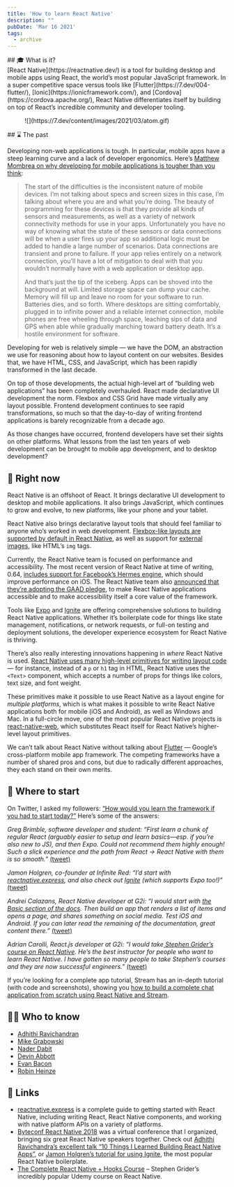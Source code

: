 ```yaml
---
title: 'How to learn React Native'
description: ""
pubDate: 'Mar 16 2021'
tags:
  - archive
---
```



<div class="sponsored">## <span style="color: var(--contrast); font-family: inherit; font-style: inherit; background-color: var(--base-3);">🎓 What is it?</span>

</div>[React Native](https://reactnative.dev/) is a tool for building desktop and mobile apps using React, the world’s most popular JavaScript framework. In a super competitive space versus tools like [Flutter](https://7.dev/004-flutter/), [Ionic](https://ionicframework.com/), and [Cordova](https://cordova.apache.org/), React Native differentiates itself by building on top of React’s incredible community and developer tooling.

<figure class="kg-card kg-image-card kg-width-full">![](https://7.dev/content/images/2021/03/atom.gif)</figure>## ⌛ The past

Developing non-web applications is tough. In particular, mobile apps have a steep learning curve and a lack of developer ergonomics. Here’s [Matthew Mombrea on why developing for mobile applications is tougher than you think](https://www.computerworld.com/article/2701225/mobile-development-is-tougher-than-people-think.html):

> The start of the difficulties is the inconsistent nature of mobile devices. I’m not talking about specs and screen sizes in this case, I’m talking about where you are and what you’re doing. The beauty of programming for these devices is that they provide all kinds of sensors and measurements, as well as a variety of network connectivity methods for use in your apps. Unfortunately you have no way of knowing what the state of these sensors or data connections will be when a user fires up your app so additional logic must be added to handle a large number of scenarios. Data connections are transient and prone to failure. If your app relies entirely on a network connection, you’ll have a lot of mitigation to deal with that you wouldn’t normally have with a web application or desktop app.
> 
> And that’s just the tip of the iceberg. Apps can be shoved into the background at will. Limited storage space can dump your cache. Memory will fill up and leave no room for your software to run. Batteries dies, and so forth. Where desktops are sitting comfortably, plugged in to infinite power and a reliable internet connection, mobile phones are free wheeling through space, leaching sips of data and GPS when able while gradually marching toward battery death. It’s a hostile environment for software.

Developing for web is relatively simple — we have the DOM, an abstraction we use for reasoning about how to layout content on our websites. Besides that, we have HTML, CSS, and JavaScript, which has been rapidly transformed in the last decade.

On top of those developments, the actual high-level art of “building web applications” has been completely overhauled. React made declarative UI development the norm. Flexbox and CSS Grid have made virtually any layout possible. Frontend development continues to see rapid transformations, so much so that the day-to-day of writing frontend applications is barely recognizable from a decade ago.

As those changes have occurred, frontend developers have set their sights on other platforms. What lessons from the last ten years of web development can be brought to mobile app development, and to desktop development?

## 📌 Right now

React Native is an offshoot of React. It brings declarative UI development to desktop and mobile applications. It also brings JavaScript, which continues to grow and evolve, to new platforms, like your phone and your tablet.

React Native also brings declarative layout tools that should feel familiar to anyone who’s worked in web development. [Flexbox-like layouts are supported by default in React Native](https://reactnative.dev/docs/flexbox), as well as support for [external images](https://reactnative.dev/docs/images#network-images), like HTML’s `img` tags.

Currently, the React Native team is focused on performance and accessibility. The most recent version of React Native at time of writing, 0.64, [includes support for Facebook’s Hermes engine](https://reactnative.dev/blog/2021/03/12/version-0.64), which should improve performance on iOS. The React Native team also [announced that they’re adopting the GAAD pledge](https://reactnative.dev/blog/2021/03/08/GAAD-React-Native-Accessibility), to make React Native applications accessible and to make accessibility itself a core value of the framework.

Tools like [Expo](http://expo.io/) and [Ignite](https://github.com/infinitered/ignite) are offering comprehensive solutions to building React Native applications. Whether it’s boilerplate code for things like state management, notifications, or network requests, or full-on testing and deployment solutions, the developer experience ecosystem for React Native is thriving.

There’s also really interesting innovations happening in *where* React Native is used. [React Native uses many high-level primitives for writing layout code](https://reactnative.dev/docs/intro-react-native-components) — for instance, instead of a `p` or `h1` tag in HTML, React Native uses the `<Text>` component, which accepts a number of props for things like colors, text size, and font weight.

These primitives make it possible to use React Native as a layout engine for *multiple platforms*, which is what makes it possible to write React Native applications both for mobile (iOS and Android), as well as Windows and Mac. In a full-circle move, one of the most popular React Native projects is [react-native-web](https://github.com/necolas/react-native-web), which substitutes React itself for React Native’s higher-level layout primitives.

We can’t talk about React Native without talking about [Flutter](https://flutter.dev/) — Google’s cross-platform mobile app framework. The competing frameworks have a number of shared pros and cons, but due to radically different approaches, they each stand on their own merits.

## 👶 Where to start

On Twitter, I asked my followers: [“How would you learn the framework if you had to start today?”](https://twitter.com/signalnerve/status/1369716732311535621) Here’s some of the answers:

*Greg Brimble, software developer and student: “First learn a chunk of regular React (arguably easier to setup and learn basics—esp. if you’re also new to JS), and then Expo. Could not recommend them highly enough! Such a slick experience and the path from React -&gt; React Native with them is so smooth.”* [(tweet)](https://twitter.com/GregBrimble/status/1369932580343197701)

*Jamon Holgren, co-founder at Infinite Red: “I’d start with [reactnative.express](https://www.reactnative.express/), and also check out [Ignite](https://github.com/infinitered/ignite) (which supports Expo too!)”* [(tweet)](https://twitter.com/jamonholmgren/status/1369760921044717571)

*Andrei Calazans, React Native developer at G2i: “I would start with [the Basic section of the docs](https://reactnative.dev/docs.). Then build an app that renders a list of items and opens a page, and shares something on social media. Test iOS and Android. If you can later read the remaining of the documentation, great content there.”* [(tweet)](https://twitter.com/Andrei_Calazans/status/1369723025776664576)

*Adrian Carolli, React.js developer at G2i: “I would take[ Stephen Grider’s course on React Native](https://www.udemy.com/course/the-complete-react-native-and-redux-course/). He’s the best instructor for people who want to learn React Native. I have gotten so many people to take Stephen’s courses and they are now successful engineers.”* [(tweet)](https://twitter.com/icookandcode/status/1369790496982372355)

If you’re looking for a complete app tutorial, Stream has an in-depth tutorial (with code and screenshots), showing you [how to build a complete chat application from scratch using React Native and Stream](https://getstream.io/chat/react-native-chat/tutorial/).

## 🙋‍♀️ Who to know

- [Adhithi Ravichandran](https://twitter.com/AdhithiRavi)
- [Mike Grabowski](https://twitter.com/grabbou)
- [Nader Dabit](https://twitter.com/dabit3)
- [Devin Abbott](https://twitter.com/dvnabbott)
- [Evan Bacon](https://twitter.com/Baconbrix)
- [Robin Heinze](https://twitter.com/robin_heinze)

## 🔗 Links

- [reactnative.express](https://www.reactnative.express/) is a complete guide to getting started with React Native, including writing React, React Native components, and working with native platform APIs on a variety of platforms.
- [Byteconf React Native 2018](https://www.youtube.com/playlist?list=PLH_Crma-Dc9OLKleEIrzuwOmxyGWuZbRW) was a virtual conference that I organized, bringing six great React Native speakers together. Check out [Adhithi Ravichandra’s excellent talk “10 Things I Learned Building React Native Apps”](https://www.youtube.com/watch?v=aUFXsHtjZUc&list=PLH_Crma-Dc9OLKleEIrzuwOmxyGWuZbRW), or [Jamon Holgren’s tutorial for using Ignite](https://www.youtube.com/watch?v=RY2TMZCO9Wo&list=PLH_Crma-Dc9OLKleEIrzuwOmxyGWuZbRW&index=2), the most popular React Native boilerplate.
- [The Complete React Native + Hooks Course](https://www.udemy.com/course/the-complete-react-native-and-redux-course) – Stephen Grider’s incredibly popular Udemy course on React Native.